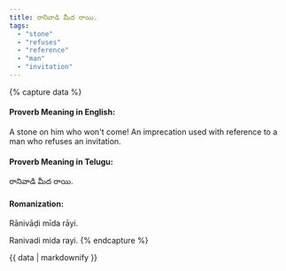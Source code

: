 ```yaml
---
title: రానివాడి మీద రాయి.
tags:
  - "stone"
  - "refuses"
  - "reference"
  - "man"
  - "invitation"
---
```


{% capture data %}
#### Proverb Meaning in English:
A stone on him who won't come!
An imprecation used with reference to a man who refuses an invitation.

#### Proverb Meaning in Telugu:
రానివాడి మీద రాయి.

#### Romanization:
Rānivāḍi mīda rāyi.

Ranivadi mida rayi.
{% endcapture %}

{{ data | markdownify }}

